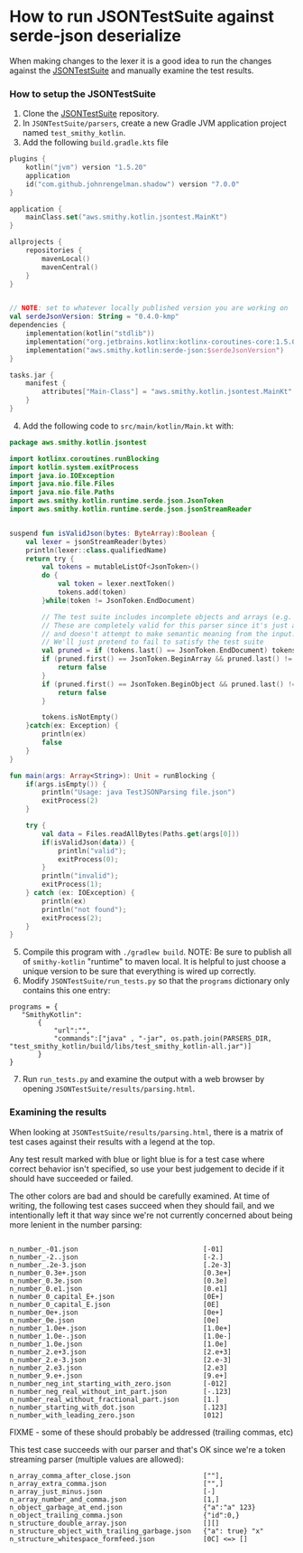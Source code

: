 How to run JSONTestSuite against serde-json deserialize
========================================================

When making changes to the lexer it is a good idea to run the
changes against the [JSONTestSuite](https://github.com/nst/JSONTestSuite) and manually examine the test results.

### How to setup the JSONTestSuite

1. Clone the [JSONTestSuite](https://github.com/nst/JSONTestSuite) repository.
2. In `JSONTestSuite/parsers`, create a new Gradle JVM application project named `test_smithy_kotlin`.
3. Add the following `build.gradle.kts` file

```kotlin
plugins {
    kotlin("jvm") version "1.5.20"
    application
    id("com.github.johnrengelman.shadow") version "7.0.0"
}

application {
    mainClass.set("aws.smithy.kotlin.jsontest.MainKt")
}

allprojects {
    repositories {
        mavenLocal()
        mavenCentral()
    }
}


// NOTE: set to whatever locally published version you are working on
val serdeJsonVersion: String = "0.4.0-kmp"
dependencies {
    implementation(kotlin("stdlib"))
    implementation("org.jetbrains.kotlinx:kotlinx-coroutines-core:1.5.0")
    implementation("aws.smithy.kotlin:serde-json:$serdeJsonVersion")
}

tasks.jar {
    manifest {
        attributes["Main-Class"] = "aws.smithy.kotlin.jsontest.MainKt"
    }
}
```

4. Add the following code to `src/main/kotlin/Main.kt` with:

```kotlin
package aws.smithy.kotlin.jsontest

import kotlinx.coroutines.runBlocking
import kotlin.system.exitProcess
import java.io.IOException
import java.nio.file.Files
import java.nio.file.Paths
import aws.smithy.kotlin.runtime.serde.json.JsonToken
import aws.smithy.kotlin.runtime.serde.json.jsonStreamReader


suspend fun isValidJson(bytes: ByteArray):Boolean {
    val lexer = jsonStreamReader(bytes)
    println(lexer::class.qualifiedName)
    return try {
        val tokens = mutableListOf<JsonToken>()
        do {
            val token = lexer.nextToken()
            tokens.add(token)
        }while(token != JsonToken.EndDocument)

        // The test suite includes incomplete objects and arrays (e.g. "[null,")
        // These are completely valid for this parser since it's just a tokenizer
        // and doesn't attempt to make semantic meaning from the input.
        // We'll just pretend to fail to satisfy the test suite
        val pruned = if (tokens.last() == JsonToken.EndDocument) tokens.dropLast(1) else tokens
        if (pruned.first() == JsonToken.BeginArray && pruned.last() != JsonToken.EndArray) {
            return false
        }
        if (pruned.first() == JsonToken.BeginObject && pruned.last() != JsonToken.EndObject) {
            return false
        }

        tokens.isNotEmpty()
    }catch(ex: Exception) {
        println(ex)
        false
    }
}

fun main(args: Array<String>): Unit = runBlocking {
    if(args.isEmpty()) {
        println("Usage: java TestJSONParsing file.json")
        exitProcess(2)
    }

    try {
        val data = Files.readAllBytes(Paths.get(args[0]))
        if(isValidJson(data)) {
            println("valid");
            exitProcess(0);
        }
        println("invalid");
        exitProcess(1);
    } catch (ex: IOException) {
        println(ex)
        println("not found");
        exitProcess(2);
    }
}
```

5. Compile this program with `./gradlew build`. 
   NOTE: Be sure to publish all of `smithy-kotlin` "runtime" to maven local. It is helpful to just choose a unique version
   to be sure that everything is wired up correctly.
6. Modify `JSONTestSuite/run_tests.py` so that the `programs` dictionary only contains this one entry:

```
programs = {
   "SmithyKotlin":
       {
           "url":"",
           "commands":["java" , "-jar", os.path.join(PARSERS_DIR, "test_smithy_kotlin/build/libs/test_smithy_kotlin-all.jar")]
       }
}
```

7. Run `run_tests.py` and examine the output with a web browser by opening `JSONTestSuite/results/parsing.html`.

### Examining the results

When looking at `JSONTestSuite/results/parsing.html`, there is a matrix of test cases against their
results with a legend at the top.

Any test result marked with blue or light blue is for a test case where correct behavior isn't specified,
so use your best judgement to decide if it should have succeeded or failed.

The other colors are bad and should be carefully examined. At time of writing, the following test cases
succeed when they should fail, and we intentionally left it that way since we're not currently concerned
about being more lenient in the number parsing:

```

n_number_-01.json                               [-01]
n_number_-2..json                               [-2.]
n_number_.2e-3.json                             [.2e-3]
n_number_0.3e+.json                             [0.3e+]
n_number_0.3e.json                              [0.3e]
n_number_0.e1.json                              [0.e1]
n_number_0_capital_E+.json                      [0E+]
n_number_0_capital_E.json                       [0E]
n_number_0e+.json                               [0e+]
n_number_0e.json                                [0e]
n_number_1.0e+.json                             [1.0e+]
n_number_1.0e-.json                             [1.0e-]
n_number_1.0e.json                              [1.0e]
n_number_2.e+3.json                             [2.e+3]
n_number_2.e-3.json                             [2.e-3]
n_number_2.e3.json                              [2.e3]
n_number_9.e+.json                              [9.e+]
n_number_neg_int_starting_with_zero.json        [-012]
n_number_neg_real_without_int_part.json         [-.123]
n_number_real_without_fractional_part.json      [1.]
n_number_starting_with_dot.json                 [.123]
n_number_with_leading_zero.json                 [012]
```


FIXME - some of these should probably be addressed (trailing commas, etc)

This test case succeeds with our parser and that's OK since we're
a token streaming parser (multiple values are allowed):
```
n_array_comma_after_close.json                  [""],
n_array_extra_comma.json                        ["",]
n_array_just_minus.json                         [-]
n_array_number_and_comma.json                   [1,]
n_object_garbage_at_end.json                    {"a":"a" 123}
n_object_trailing_comma.json                    {"id":0,}
n_structure_double_array.json                   [][]
n_structure_object_with_trailing_garbage.json 	{"a": true} "x"
n_structure_whitespace_formfeed.json            [0C] <=> []
```